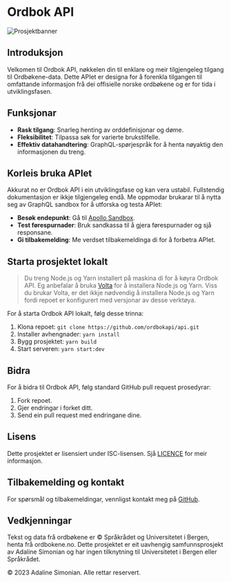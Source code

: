 # Ordbok API

![Prosjektbanner](https://ordbokapi.org/images/ordbokapi-open-graph.png)

## Introduksjon

Velkomen til Ordbok API, nøkkelen din til enklare og meir tilgjengeleg tilgang til Ordbøkene-data. Dette APIet er designa for å forenkla tilgangen til omfattande informasjon frå dei offisielle norske ordbøkene og er for tida i utviklingsfasen.

## Funksjonar

- **Rask tilgang**: Snarleg henting av orddefinisjonar og døme.
- **Fleksibilitet**: Tilpassa søk for varierte brukstilfelle.
- **Effektiv datahandtering**: GraphQL-spørjespråk for å henta nøyaktig den informasjonen du treng.

## Korleis bruka APIet

Akkurat no er Ordbok API i ein utviklingsfase og kan vera ustabil. Fullstendig dokumentasjon er ikkje tilgjengeleg endå. Me oppmodar brukarar til å nytta seg av GraphQL sandbox for å utforska og testa APIet:

- **Besøk endepunkt**: Gå til [Apollo Sandbox](https://api.ordbokapi.org/graphql).
- **Test førespurnader**: Bruk sandkassa til å gjera førespurnader og sjå responsane.
- **Gi tilbakemelding**: Me verdset tilbakemeldinga di for å forbetra APIet.

## Starta prosjektet lokalt

> Du treng Node.js og Yarn installert på maskina di for å køyra Ordbok API. Eg anbefalar å bruka [Volta](https://volta.sh/) for å installera Node.js og Yarn. Viss du brukar Volta, er det ikkje nødvendig å installera Node.js og Yarn fordi repoet er konfigurert med versjonar av desse verktøya.

For å starta Ordbok API lokalt, følg desse trinna:

1. Klona repoet: `git clone https://github.com/ordbokapi/api.git`
2. Installer avhengnader: `yarn install`
3. Bygg prosjektet: `yarn build`
4. Start serveren: `yarn start:dev`

## Bidra

For å bidra til Ordbok API, følg standard GitHub pull request prosedyrar:

1. Fork repoet.
2. Gjer endringar i forket ditt.
3. Send ein pull request med endringane dine.

## Lisens

Dette prosjektet er lisensiert under ISC-lisensen. Sjå [LICENCE](LICENCE) for meir informasjon.

## Tilbakemelding og kontakt

For spørsmål og tilbakemeldingar, vennligst kontakt meg på [GitHub](https://github.com/adalinesimonian).

## Vedkjenningar

Tekst og data frå ordbøkene er © Språkrådet og Universitetet i Bergen, henta frå ordbokene.no. Dette prosjektet er eit uavhengig samfunnsprosjekt av Adaline Simonian og har ingen tilknytning til Universitetet i Bergen eller Språkrådet.

© 2023 Adaline Simonian. Alle rettar reservert.
